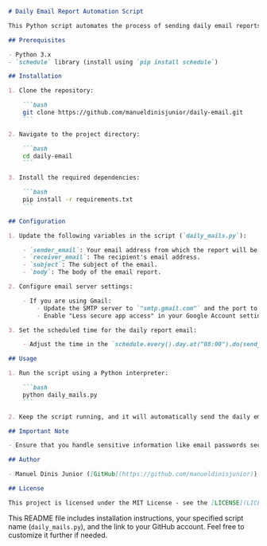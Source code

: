 ```markdown
# Daily Email Report Automation Script

This Python script automates the process of sending daily email reports using the `smtplib` and `schedule` libraries. It is a simple template that you can customize to fit your specific use case.

## Prerequisites

- Python 3.x
- `schedule` library (install using `pip install schedule`)

## Installation

1. Clone the repository:

    ```bash
    git clone https://github.com/manueldinisjunior/daily-email.git
    ```

2. Navigate to the project directory:

    ```bash
    cd daily-email
    ```

3. Install the required dependencies:

    ```bash
    pip install -r requirements.txt
    ```

## Configuration

1. Update the following variables in the script (`daily_mails.py`):

    - `sender_email`: Your email address from which the report will be sent.
    - `receiver_email`: The recipient's email address.
    - `subject`: The subject of the email.
    - `body`: The body of the email report.

2. Configure email server settings:

    - If you are using Gmail:
        - Update the SMTP server to `"smtp.gmail.com"` and the port to `587`.
        - Enable "Less secure app access" in your Google Account settings or use an App Password for authentication.

3. Set the scheduled time for the daily report email:

    - Adjust the time in the `schedule.every().day.at("08:00").do(send_email)` line according to your preferred time.

## Usage

1. Run the script using a Python interpreter:

    ```bash
    python daily_mails.py
    ```

2. Keep the script running, and it will automatically send the daily email report at the scheduled time.

## Important Note

- Ensure that you handle sensitive information like email passwords securely. Consider using environment variables or a configuration file.

## Author

- Manuel Dinis Junior ([GitHub](https://github.com/manueldinisjunior))

## License

This project is licensed under the MIT License - see the [LICENSE](LICENSE) file for details.
```

This README file includes installation instructions, your specified script name (`daily_mails.py`), and the link to your GitHub account. Feel free to customize it further if needed.
